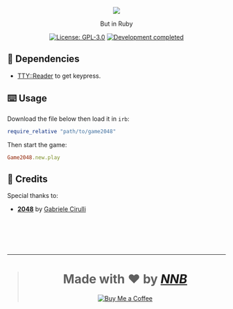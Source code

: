 <p align="center"><img src="https://user-images.githubusercontent.com/43980777/167422832-8955fab1-eaa4-4754-80c4-724fb94af932.png"></p>
<p align="center">But in Ruby</p>
<p align="center">
  <a href="https://github.com/NNBnh/2048.rb/blob/main/LICENSE"><img src="https://img.shields.io/github/license/NNBnh/2048.rb?labelColor=B3475B&color=DE5D6E&style=for-the-badge" alt="License: GPL-3.0"></a>
  <a href="https://gist.github.com/NNBnh/9ef453aba3efce26046e0d3119dab5a7#development-completed"><img src="https://img.shields.io/badge/development-completed-%23DE5D6E.svg?labelColor=B3475B&style=for-the-badge&logoColor=FFFFFF" alt="Development completed"></a>
</p>

## 🧾 Dependencies

- [TTY::Reader](https://github.com/piotrmurach/tty-reader) to get keypress.

## ⌨️ Usage

Download the file below then load it in `irb`:

```rb
require_relative "path/to/game2048"
```

Then start the game:

```rb
Game2048.new.play
```

## 💌 Credits

Special thanks to:
- [**2048**](https://play2048.co) by [Gabriele Cirulli](https://github.com/gabrielecirulli)

<br><br><br><br>

---

> <h1 align="center">Made with ❤️ by <a href="https://github.com/NNBnh"><i>NNB</i></a></h1>
>
> <p align="center"><a href="https://www.buymeacoffee.com/nnbnh"><img src="https://img.shields.io/badge/buy_me_a_coffee%20-%23F7CA88.svg?logo=buy-me-a-coffee&logoColor=333333&style=for-the-badge" alt="Buy Me a Coffee"></a></p>
